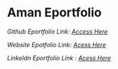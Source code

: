 # Aman Eportfolio
*Github Eportfolio Link: [Access Here](https://github.com/AmanSufian)*

*Website Epotfolio Link: [Acess Here](https://amansufian.github.io)*

*Linkeldn Eportfolio Link : [Acess Here](https://www.linkedin.com/in/aman-sufian-7a1868330/)*
